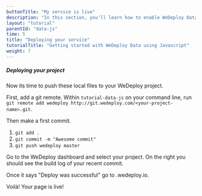 ```yaml
---
buttonTitle: "My service is live"
description: "In this section, you'll learn how to enable WeDeploy Data on your application."
layout: "tutorial"
parentId: "data-js"
time: 5
title: "Deploying your service"
tutorialTitle: "Getting started with WeDeploy Data using Javascript"
weight: 7
---
```


##### Deploying your project

Now its time to push these local files to your WeDeploy project.

First, add a git remote. Within `tutorial-data-js` on your command line, run `git remote add wedeploy http://git.wedeploy.com/<your-project-name>.git`.

Then make a first commit. 
1. `git add .`
2. `git commit -m "Awesome commit"`
3. `git push wedeploy master`

Go to the WeDeploy dashboard and select your project. On the right you should see the build log of your recent commit. 

Once it says "Deploy was successful" go to <project-name>.wedeploy.io.

Voilà! Your page is live!
